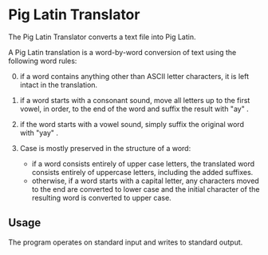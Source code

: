 Pig Latin Translator
==============================

The Pig Latin Translator converts a text file into
Pig Latin.

A Pig Latin translation is a word-by-word conversion
of text using the following word rules:

0. if a word contains anything other than ASCII
     letter characters, it is left intact in the
     translation.

0. if a word starts with a consonant sound, move
     all letters up to the first vowel, in order,
     to the end of the word and suffix the result
     with "ay" .

0. if the word starts with a vowel sound, simply
     suffix the original word with "yay" .

0. Case is mostly preserved in the structure of a word:
      *  if a word consists entirely of upper case
         letters, the translated word consists entirely
         of uppercase letters, including the added
         suffixes.
      *  otherwise, if a word starts with a capital
         letter, any characters moved to the end are
         converted to lower case and the initial
         character of the resulting word is converted
         to upper case.

Usage
--------
The program operates on standard input and writes to standard output.


